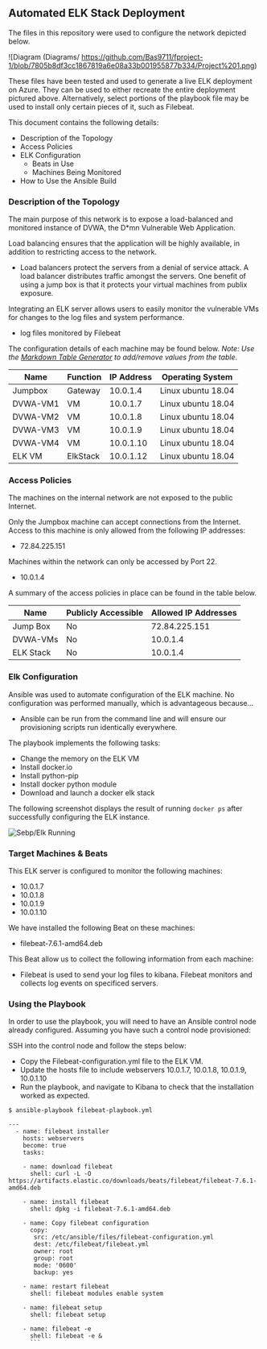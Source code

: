 ## Automated ELK Stack Deployment

The files in this repository were used to configure the network depicted below.

![Diagram (Diagrams/ https://github.com/Bas9711/fproject-1/blob/7805b8df3cc1867819a6e08a33b001955877b334/Project%201.png)

These files have been tested and used to generate a live ELK deployment on Azure. They can be used to either recreate the entire deployment pictured above. Alternatively, select portions of the playbook file may be used to install only certain pieces of it, such as Filebeat.


This document contains the following details:
- Description of the Topology
- Access Policies
- ELK Configuration
  - Beats in Use
  - Machines Being Monitored
- How to Use the Ansible Build


### Description of the Topology

The main purpose of this network is to expose a load-balanced and monitored instance of DVWA, the D*mn Vulnerable Web Application.

Load balancing ensures that the application will be highly available, in addition to restricting access to the network.
- Load balancers protect the servers from a denial of service attack. A load balancer distributes traffic amongst the servers. One benefit of using a jump box is that it protects your virtual machines from publix exposure.

Integrating an ELK server allows users to easily monitor the vulnerable VMs for changes to the log files and system performance.
- log files monitored by Filebeat


The configuration details of each machine may be found below.
_Note: Use the [Markdown Table Generator](http://www.tablesgenerator.com/markdown_tables) to add/remove values from the table_.

| Name     | Function | IP Address | Operating System |
|----------|----------|------------|------------------|
| Jumpbox  | Gateway  | 10.0.1.4   |Linux ubuntu 18.04|
| DVWA-VM1 | VM       | 10.0.1.7   |Linux ubuntu 18.04|
| DVWA-VM2 | VM       | 10.0.1.8   |Linux ubuntu 18.04|
| DVWA-VM3 | VM       | 10.0.1.9   |Linux ubuntu 18.04|
| DVWA-VM4 | VM       | 10.0.1.10  |Linux ubuntu 18.04|
| ELK VM   | ElkStack | 10.0.1.12  |Linux ubuntu 18.04|

### Access Policies

The machines on the internal network are not exposed to the public Internet. 

Only the Jumpbox machine can accept connections from the Internet. Access to this machine is only allowed from the following IP addresses:
- 72.84.225.151

Machines within the network can only be accessed by Port 22.
- 10.0.1.4

A summary of the access policies in place can be found in the table below.

| Name     | Publicly Accessible | Allowed IP Addresses |
|----------|---------------------|----------------------|
| Jump Box |     No              | 72.84.225.151        |
| DVWA-VMs |     No              | 10.0.1.4             |
| ELK Stack|     No              | 10.0.1.4             |

### Elk Configuration

Ansible was used to automate configuration of the ELK machine. No configuration was performed manually, which is advantageous because...
- Ansible can be run from the command line and will ensure our provisioning scripts run identically everywhere.

The playbook implements the following tasks:
* Change the memory on the ELK VM
* Install docker.io
* Install python-pip
* Install docker python module
* Download and launch a docker elk stack

The following screenshot displays the result of running `docker ps` after successfully configuring the ELK instance.

![Sebp/Elk Running](Images/ELK.png)

### Target Machines & Beats
This ELK server is configured to monitor the following machines:
* 10.0.1.7
* 10.0.1.8
* 10.0.1.9
* 10.0.1.10

We have installed the following Beat on these machines:
- filebeat-7.6.1-amd64.deb

This Beat allow us to collect the following information from each machine:
- Filebeat is used to send your log files to kibana. Filebeat monitors and collects log events on specificed servers.

### Using the Playbook
In order to use the playbook, you will need to have an Ansible control node already configured. Assuming you have such a control node provisioned: 

SSH into the control node and follow the steps below:
- Copy the Filebeat-configuration.yml file to the ELK VM.
- Update the hosts file to include webservers 10.0.1.7, 10.0.1.8, 10.0.1.9, 10.0.1.10
- Run the playbook, and navigate to Kibana to check that the installation worked as expected.

`$ ansible-playbook filebeat-playbook.yml`

```
---
  - name: filebeat installer
    hosts: webservers
    become: true
    tasks:
    
    - name: download filebeat
      shell: curl -L -O  https://artifacts.elastic.co/downloads/beats/filebeat/filebeat-7.6.1-amd64.deb
            
    - name: install filebeat
      shell: dpkg -i filebeat-7.6.1-amd64.deb 

    - name: Copy filebeat configuration
      copy:
       src: /etc/ansible/files/filebeat-configuration.yml
       dest: /etc/filebeat/filebeat.yml
       owner: root
       group: root
       mode: '0600'
       backup: yes

    - name: restart filebeat
      shell: filebeat modules enable system
   
    - name: filebeat setup
      shell: filebeat setup
  
    - name: filebeat -e
      shell: filebeat -e &
      ```
